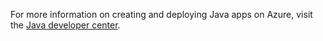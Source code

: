 For more information on creating and deploying Java apps on Azure, visit the [Java developer center](/java/api).
